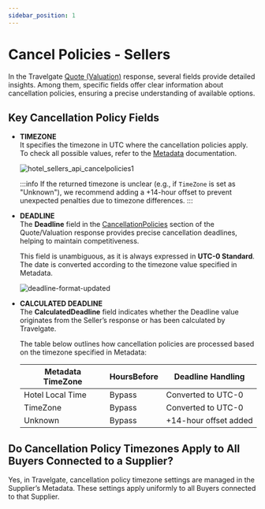 ```yaml
---
sidebar_position: 1
---
```


# Cancel Policies - Sellers

In the Travelgate [Quote (Valuation)](/docs/apis/for-sellers/hotel-pull-sellers-api/booking-flow/valuation) response, several fields provide detailed insights. Among them, specific fields offer clear information about cancellation policies, ensuring a precise understanding of available options.

## Key Cancellation Policy Fields

- **TIMEZONE**  
  It specifies the timezone in UTC where the cancellation policies apply. To check all possible values, refer to the [Metadata](/docs/apis/for-sellers/hotel-pull-sellers-api/content/meta-data) documentation.

  ![hotel_sellers_api_cancelpolicies1](https://storage.travelgate.com/kbase/hotel_sellers_api_cancelpolicies1.jpg)

  :::info
  If the returned timezone is unclear (e.g., if `TimeZone` is set as "Unknown"), we recommend adding a +14-hour offset to prevent unexpected penalties due to timezone differences.
  :::

- **DEADLINE**  
  The **Deadline** field in the [CancellationPolicies](/docs/apis/for-sellers/hotel-pull-sellers-api/booking-flow/valuation) section of the Quote/Valuation response provides precise cancellation deadlines, helping to maintain competitiveness.

  This field is unambiguous, as it is always expressed in **UTC-0 Standard**. The date is converted according to the timezone value specified in Metadata.

  ![deadline-format-updated](https://storage.travelgate.com/kbase/deadline-format-updated.jpg)

- **CALCULATED DEADLINE**  
  The **CalculatedDeadline** field indicates whether the Deadline value originates from the Seller’s response or has been calculated by Travelgate.

  The table below outlines how cancellation policies are processed based on the timezone specified in Metadata:

  | Metadata TimeZone  | HoursBefore | Deadline Handling      |
  |--------------------|-------------|------------------------|
  | Hotel Local Time   | Bypass      | Converted to UTC-0    |
  | TimeZone          | Bypass      | Converted to UTC-0    |
  | Unknown           | Bypass      | +14-hour offset added |

## Do Cancellation Policy Timezones Apply to All Buyers Connected to a Supplier?

Yes, in Travelgate, cancellation policy timezone settings are managed in the Supplier’s Metadata. These settings apply uniformly to all Buyers connected to that Supplier.
